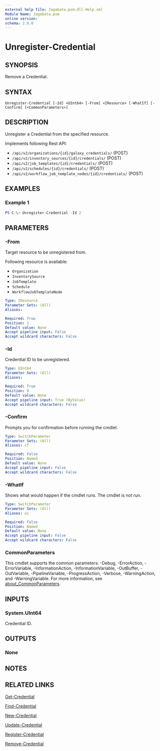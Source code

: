 ```yaml
---
external help file: Jagabata.psm.dll-Help.xml
Module Name: Jagabata.psm
online version:
schema: 2.0.0
---
```


# Unregister-Credential

## SYNOPSIS
Remove a Credential.

## SYNTAX

```
Unregister-Credential [-Id] <UInt64> [-From] <IResource> [-WhatIf] [-Confirm] [<CommonParameters>]
```

## DESCRIPTION
Unregister a Credential from the specified resource.

Implements following Rest API:  
- `/api/v2/organizations/{id}/galaxy_credentials/` (POST)  
- `/api/v2/inventory_sources/{id}/credentials/` (POST)  
- `/api/v2/job_templates/{id}/credentials/` (POST)  
- `/api/v2/schedules/{id}/credentials/` (POST)  
- `/api/v2/workflow_job_template_nodes/{id}/credentials/` (POST)

## EXAMPLES

### Example 1
```powershell
PS C:\> Unregister-Credential -Id 2
```

## PARAMETERS

### -From
Target resource to be unregistered from.

Following resource is available:  
- `Organization`  
- `InventorySource`  
- `JobTemplate`  
- `Schedule`  
- `WorkflowJobTemplateNode`

```yaml
Type: IResource
Parameter Sets: (All)
Aliases:

Required: True
Position: 1
Default value: None
Accept pipeline input: False
Accept wildcard characters: False
```

### -Id
Credential ID to be unregistered.

```yaml
Type: UInt64
Parameter Sets: (All)
Aliases:

Required: True
Position: 0
Default value: None
Accept pipeline input: True (ByValue)
Accept wildcard characters: False
```

### -Confirm
Prompts you for confirmation before running the cmdlet.

```yaml
Type: SwitchParameter
Parameter Sets: (All)
Aliases: cf

Required: False
Position: Named
Default value: None
Accept pipeline input: False
Accept wildcard characters: False
```

### -WhatIf
Shows what would happen if the cmdlet runs.
The cmdlet is not run.

```yaml
Type: SwitchParameter
Parameter Sets: (All)
Aliases: wi

Required: False
Position: Named
Default value: None
Accept pipeline input: False
Accept wildcard characters: False
```

### CommonParameters
This cmdlet supports the common parameters: -Debug, -ErrorAction, -ErrorVariable, -InformationAction, -InformationVariable, -OutBuffer, -OutVariable, -PipelineVariable, -ProgressAction, -Verbose, -WarningAction, and -WarningVariable. For more information, see [about_CommonParameters](http://go.microsoft.com/fwlink/?LinkID=113216).

## INPUTS

### System.UInt64
Credential ID.

## OUTPUTS

### None

## NOTES

## RELATED LINKS

[Get-Credential](Get-Credential.md)

[Find-Credential](Find-Credential.md)

[New-Credential](New-Credential.md)

[Update-Credential](Update-Credential.md)

[Register-Credential](Register-Credential.md)

[Remove-Credential](Remove-Credential.md)
